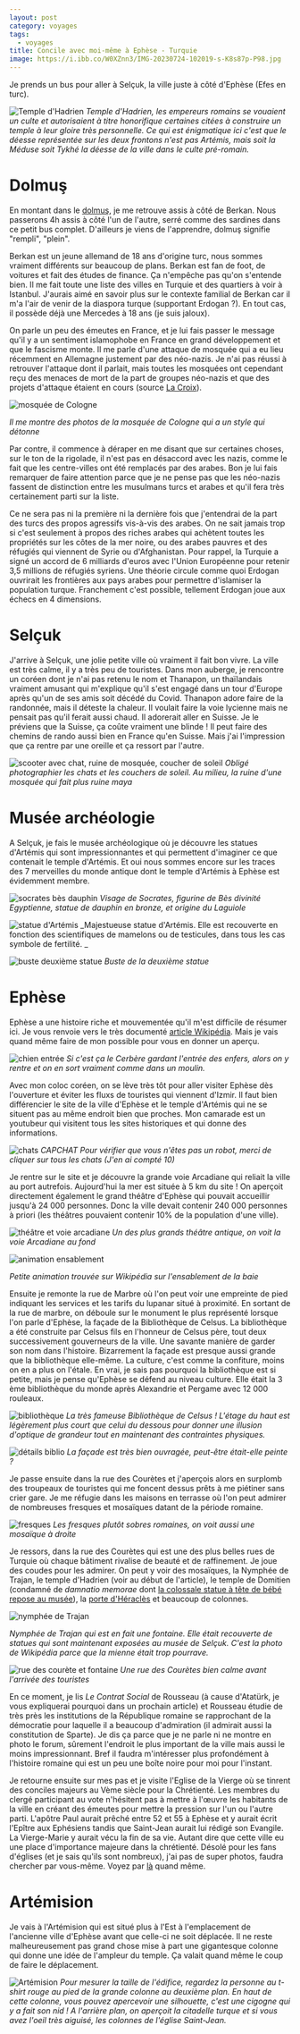 ```yaml
---
layout: post
category: voyages
tags:
  - voyages
title: Concile avec moi-même à Ephèse - Turquie
image: https://i.ibb.co/W0XZnn3/IMG-20230724-102019-s-K8s87p-P98.jpg
---
```


Je prends un bus pour aller à Selçuk, la ville juste à côté d'Ephèse (Efes en turc).

![Temple d'Hadrien](https://i.ibb.co/W0XZnn3/IMG-20230724-102019-s-K8s87p-P98.jpg)
_Temple d'Hadrien, les empereurs romains se vouaient un culte et autorisaient à titre honorifique certaines citées à construire un temple à leur gloire très personnelle. Ce qui est énigmatique ici c'est que le déesse représentée sur les deux frontons n'est pas Artémis, mais soit la Méduse soit Tykhé la déesse de la ville dans le culte pré-romain._

<!--more-->

# Dolmuş

En montant dans le [dolmuş](https://fr.wikipedia.org/wiki/Dolmu%C5%9F), je me retrouve assis à côté de Berkan. Nous passerons 4h assis à côté l'un de l'autre, serré comme des sardines dans ce petit bus complet. D'ailleurs je viens de l'apprendre, dolmuş signifie "rempli", "plein".

Berkan est un jeune allemand de 18 ans d'origine turc, nous sommes vraiment différents sur beaucoup de plans. Berkan est fan de foot, de voitures et fait des études de finance. Ça n'empêche pas qu'on s'entende bien. Il me fait toute une liste des villes en Turquie et des quartiers à voir à Istanbul. J'aurais aimé en savoir plus sur le contexte familial de Berkan car il m'a l'air de venir de la diaspora turque (supportant Erdogan ?). En tout cas, il possède déjà une Mercedes à 18 ans (je suis jaloux).

On parle un peu des émeutes en France, et je lui fais passer le message qu'il y a un sentiment islamophobe en France en grand développement et que le fascisme monte. Il me parle d'une attaque de mosquée qui a eu lieu récemment en Allemagne justement par des néo-nazis. Je n'ai pas réussi à retrouver l'attaque dont il parlait, mais toutes les mosquées ont cependant reçu des menaces de mort de la part de groupes néo-nazis et que des projets d'attaque étaient en cours (source [La Croix](https://www.la-croix.com/Monde/Europe/En-Allemagne-terrorisme-dextreme-droite-couve-toujours-2020-02-19-1201079298)). 

![mosquée de Cologne](https://upload.wikimedia.org/wikipedia/commons/thumb/7/7b/DITIB-Zentralmoschee_K%C3%B6ln_-_April_2015-7489.jpg/640px-DITIB-Zentralmoschee_K%C3%B6ln_-_April_2015-7489.jpg)

_Il me montre des photos de la mosquée de Cologne qui a un style qui détonne_

Par contre, il commence à déraper en me disant que sur certaines choses, sur le ton de la rigolade, il n'est pas en désaccord avec les nazis, comme le fait que les centre-villes ont été remplacés par des arabes. Bon je lui fais remarquer de faire attention parce que je ne pense pas que les néo-nazis fassent de distinction entre les musulmans turcs et arabes et qu'il fera très certainement parti sur la liste. 

Ce ne sera pas ni la première ni la dernière fois que j'entendrai de la part des turcs des propos agressifs vis-à-vis des arabes. On ne sait jamais trop si c'est seulement à propos des riches arabes qui achètent toutes les propriétés sur les côtes de la mer noire, ou des arabes pauvres et des réfugiés qui viennent de Syrie ou d'Afghanistan. Pour rappel, la Turquie a signé un accord de 6 milliards d'euros avec l'Union Européenne pour retenir 3,5 millions de réfugiés syriens. Une théorie circule comme quoi Erdogan ouvrirait les frontières aux pays arabes pour permettre d'islamiser la population turque. Franchement c'est possible, tellement Erdogan joue aux échecs en 4 dimensions. 

# Selçuk

J'arrive à Selçuk, une jolie petite ville où vraiment il fait bon vivre. La ville est très calme, il y a très peu de touristes. Dans mon auberge, je rencontre un coréen dont je n'ai pas retenu le nom et Thanapon, un thaïlandais vraiment amusant qui m'explique qu'il s'est engagé dans un tour d'Europe après qu'un de ses amis soit décédé du Covid. Thanapon adore faire de la randonnée, mais il déteste la chaleur. Il voulait faire la voie lycienne mais ne pensait pas qu'il ferait aussi chaud. Il adorerait aller en Suisse. Je le préviens que la Suisse, ça coûte vraiment une blinde ! Il peut faire des chemins de rando aussi bien en France qu'en Suisse. Mais j'ai l'impression que ça rentre par une oreille et ça ressort par l'autre.

![scooter avec chat, ruine de mosquée, coucher de soleil](https://i.ibb.co/8KxsQLW/selcuk.jpg)
_Obligé photographier les chats et les couchers de soleil. Au milieu, la ruine d'une mosquée qui fait plus ruine maya_

# Musée archéologie 

A Selçuk, je fais le musée archéologique où je découvre les statues d'Artémis qui sont impressionnantes et qui permettent d'imaginer ce que contenait le temple d'Artémis. 
Et oui nous sommes encore sur les traces des 7 merveilles du monde antique dont le temple d'Artémis à Ephèse est évidemment membre.

![socrates bès dauphin](https://i.ibb.co/nrgn4LH/museeefes2.jpg)
_Visage de Socrates, figurine de Bès divinité Egyptienne, statue de  dauphin en bronze, et origine du Laguiole_

![statue d'Artémis](https://i.ibb.co/bH3myp4/IMG-20230723-190319-6q-ZMb-KNV0-U.jpg)
_Majestueuse statue d'Artémis. Elle est recouverte en fonction des scientifiques de mamelons ou de testicules, dans tous les cas symbole de fertilité. _

![buste deuxième statue](https://i.ibb.co/jLGJ3tn/IMG-20230723-190504-8-Du-Ca4-V64o.jpg)
_Buste de la deuxième statue_

# Ephèse

Ephèse a une histoire riche et mouvementée qu'il m'est difficile de résumer ici. Je vous renvoie vers le très documenté [article Wikipédia](https://fr.wikipedia.org/wiki/%C3%89ph%C3%A8se). Mais je vais quand même faire de mon possible pour vous en donner un aperçu.

![chien entrée](https://i.ibb.co/RjwzfGb/IMG-20230724-075256-SPXj-WKld4-K.jpg)
_Si c'est ça le Cerbère gardant l'entrée des enfers, alors on y rentre et on en sort vraiment comme dans un moulin._

Avec mon coloc coréen, on se lève très tôt pour aller visiter Ephèse dès l'ouverture et éviter les fluxs de touristes qui viennent d'Izmir. Il faut bien différencier le site de la ville d'Ephèse et le temple d'Artémis qui ne se situent pas au même endroit bien que proches. Mon camarade est un youtubeur qui visitent tous les sites historiques et qui donne des informations. 

![chats](https://i.ibb.co/w4NThhJ/IMG-20230724-080507-C1-Cx-UJCu2r.jpg)
_CAPCHAT Pour vérifier que vous n'êtes pas un robot, merci de cliquer sur tous les chats (J'en ai compté 10)_

Je rentre sur le site et je découvre la grande voie Arcadiane qui reliait la ville au port autrefois. Aujourd'hui la mer est située à 5 km du site ! On aperçoit directement également le grand théâtre d'Ephèse qui pouvait accueillir jusqu'à 24 000 personnes. Donc la ville devait contenir 240 000 personnes à priori (les théâtres pouvaient contenir 10% de la population d'une ville).

![théâtre et voie arcadiane](https://i.ibb.co/khnMf72/IMG-20230724-082704-Le8k-Pu-QP7h.jpg)
_Un des plus grands théâtre antique, on voit la voie Arcadiane au fond_


![animation ensablement](https://upload.wikimedia.org/wikipedia/commons/d/db/Ephesos_silting.gif)

_Petite animation trouvée sur Wikipédia sur l'ensablement de la baie_

Ensuite je remonte la rue de Marbre où l'on peut voir une empreinte de pied indiquant les services et les tarifs du lupanar situé à proximité. En sortant de la rue de marbre, on déboule sur le monument le plus représenté lorsque l'on parle d'Ephèse, la façade de la Bibliothèque de Celsus. La bibliothèque a été construite par Celsus fils en l'honneur de Celsus père, tout deux successivement gouverneurs de la ville. Une savante manière de garder son nom dans l'histoire. Bizarrement la façade est presque aussi grande que la bibliothèque elle-même. La culture, c'est comme la confiture, moins on en a plus on l'étale. En vrai, je sais pas pourquoi la bibliothèque est si petite, mais je pense qu'Ephèse se défend au niveau culture. Elle était la 3 ème bibliothèque du monde après Alexandrie et Pergame avec 12 000 rouleaux.

![bibliothèque](https://i.ibb.co/sbHzXVC/IMG-20230724-084306-Eto-AOIg973.jpg)
_La très fameuse Bibliothèque de Celsus ! L'étage du haut est légèrement plus court que celui du dessous pour donner une illusion d'optique de grandeur tout en maintenant des contraintes physiques._

![détails biblio](https://i.ibb.co/cyws8rs/biblio.jpg)
_La façade est très bien ouvragée, peut-être était-elle peinte ?_

Je passe ensuite dans la rue des Courètes et j'aperçois alors en surplomb des troupeaux de touristes qui me foncent dessus prêts à me piétiner sans crier gare. Je me réfugie dans les maisons en terrasse où l'on peut admirer de nombreuses fresques et mosaïques datant de la période romaine. 

![fresques](https://i.ibb.co/z4V54zL/fresquesefes.jpg)
_Les fresques plutôt sobres romaines, on voit aussi une mosaïque à droite_

Je ressors, dans la rue des Courètes qui est une des plus belles rues de Turquie où chaque bâtiment rivalise de beauté et de raffinement. Je joue des coudes pour les admirer. On peut y voir des mosaïques, la Nymphée de Trajan, le temple d'Hadrien (voir au début de l'article), le temple de Domitien (condamné de _damnatio memorae_ dont [la colossale statue à tête de bébé repose au musée](https://i.ibb.co/dcTDfPD/IMG-20230723-190552-6-A6-KKQw-Y2-K.jpg)), la [porte d'Héraclès](https://upload.wikimedia.org/wikipedia/commons/thumb/e/e5/Ephesus_-_Heracles_Gate.jpg/1024px-Ephesus_-_Heracles_Gate.jpg) et beaucoup de colonnes.

![nymphée de Trajan](https://upload.wikimedia.org/wikipedia/commons/thumb/b/b7/Fountain_Traianus_Ephesus.jpg/640px-Fountain_Traianus_Ephesus.jpg)

_Nymphée de Trajan qui est en fait une fontaine. Elle était recouverte de statues qui sont maintenant exposées au musée de Selçuk. C'est la photo de Wikipédia parce que la mienne était trop pourrave._

![rue des courète et fontaine](https://i.ibb.co/wrC4hjD/ruedescouretes.jpg)
_Une rue des Courètes bien calme avant l'arrivée des touristes_

En ce moment, je lis _Le Contrat Social_ de Rousseau (à cause d'Atatürk, je vous expliquerai pourquoi dans un prochain article) et Rousseau étudie de très près les institutions de la République romaine se rapprochant de la démocratie pour laquelle il a beaucoup d'admiration (il admirait aussi la constitution de Sparte). Je dis ça parce que je ne parle ni ne montre en photo le forum, sûrement l'endroit le plus important de la ville mais aussi le moins impressionnant. Bref il faudra m'intéresser plus profondément à l'histoire romaine qui est un peu une boîte noire pour moi pour l'instant.

Je retourne ensuite sur mes pas et je visite l'Eglise de la Vierge où se tinrent des conciles majeurs au Vème siècle pour la Chrétienté. Les membres du clergé participant au vote n'hésitent pas à mettre à l'œuvre les habitants de la ville en créant des émeutes pour mettre la pression sur l'un ou l'autre parti. L'apôtre Paul aurait prêché entre 52 et 55 à Ephèse et y aurait écrit l'Epître aux Ephésiens tandis que Saint-Jean aurait lui rédigé son Evangile. La Vierge-Marie y aurait vécu la fin de sa vie. Autant dire que cette ville eu une place d'importance majeure dans la chrétienté. Désolé pour les fans d'églises (et je sais qu'ils sont nombreux), j'ai pas de super photos, faudra chercher par vous-même. Voyez par [là](https://fr.wikipedia.org/wiki/%C3%89glise_de_la_Vierge_Marie_d%27%C3%89ph%C3%A8se) quand même.

# Artémision

Je vais à l'Artémision qui est situé plus à l'Est à l'emplacement de l'ancienne ville d'Ephèse avant que celle-ci ne soit déplacée. Il ne reste malheureusement pas grand chose mise à part une gigantesque colonne qui donne une idée de l'ampleur du temple. Ça valait quand même le coup de faire le déplacement.

![Artémision](https://i.ibb.co/vmgJ3wB/IMG-20230724-114949-L8-I2-KYjz8y.jpg)
_Pour mesurer la taille de l'édifice, regardez la personne au t-shirt rouge au pied de la grande colonne au deuxième plan. En haut de cette colonne, vous pouvez apercevoir une silhouette, c'est une cigogne qui y a fait son nid ! A l'arrière plan, on aperçoit la citadelle turque et si vous avez l'oeil très aiguisé, les colonnes de l'église Saint-Jean._
